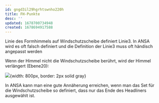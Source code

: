 ```yaml
---
id: gngd3il29hgrhtswnho220h
title: FH-Punkte
desc: ''
updated: 1678700734948
created: 1678694917588
---
```

Linie des Formhimmels auf Windschutzscheibe definiert Linie3. In ANSA wird es oft falsch definiert und die Definition der Linie3 muss oft händisch angepasst werden

Wenn der Himmel nicht die Windschutzscheibe berührt, wird der Himmel verlängert (Ebene20):

![](/assets/images/2023-03-13-09-11-43.png){width: 800px, border: 2px solid gray}

In ANSA kann man eine gute Annäherung erreichen, wenn man das Set für die Windschutzscheibe so definiert, dass nur das Ende des Headliners ausgewählt ist.
